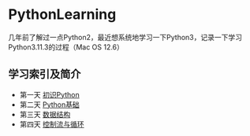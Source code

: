 # PythonLearning
几年前了解过一点Python2，最近想系统地学习一下Python3，记录一下学习Python3.11.3的过程（Mac OS 12.6）

## 学习索引及简介
* 第一天 [初识Python](https://github.com/FreakLee/PythonLearning/tree/main/Day1)
* 第二天 [Python基础](https://github.com/FreakLee/PythonLearning/tree/main/Day2)
* 第三天 [数据结构](https://github.com/FreakLee/PythonLearning/tree/main/Day3)
* 第四天 [控制流与循环](https://github.com/FreakLee/PythonLearning/tree/main/Day4)
